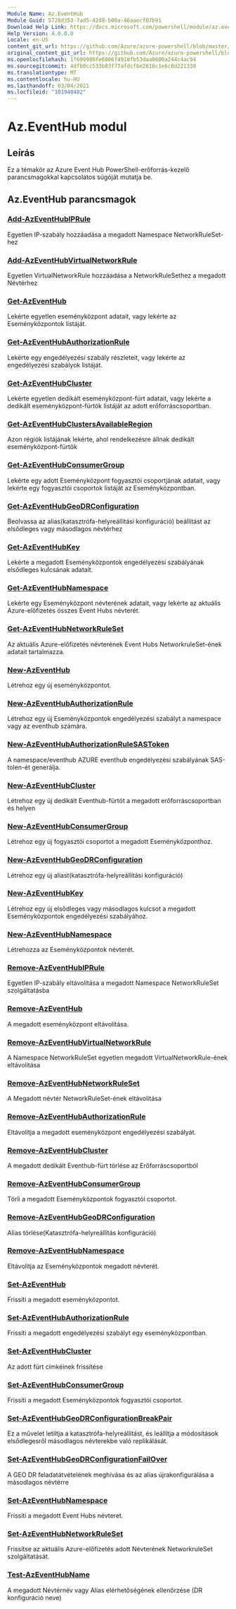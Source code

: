 ```yaml
---
Module Name: Az.EventHub
Module Guid: 5728d353-7ad5-42d8-b00a-46aaecf07b91
Download Help Link: https://docs.microsoft.com/powershell/module/az.eventhub
Help Version: 4.0.0.0
Locale: en-US
content_git_url: https://github.com/Azure/azure-powershell/blob/master/src/EventHub/EventHub/help/Az.EventHub.md
original_content_git_url: https://github.com/Azure/azure-powershell/blob/master/src/EventHub/EventHub/help/Az.EventHub.md
ms.openlocfilehash: 1f609980fe6806f4918fb53daa0600a244c4ac94
ms.sourcegitcommit: 4dfb0cc533b83f77afdcfbe2618c1e6c8d221330
ms.translationtype: MT
ms.contentlocale: hu-HU
ms.lasthandoff: 03/04/2021
ms.locfileid: "101940482"
---
```

# Az.EventHub modul
## Leírás
Ez a témakör az Azure Event Hub PowerShell-erőforrás-kezelő parancsmagokkal kapcsolatos súgóját mutatja be.

## Az.EventHub parancsmagok
### [Add-AzEventHubIPRule](Add-AzEventHubIPRule.md)
Egyetlen IP-szabály hozzáadása a megadott Namespace NetworkRuleSet-hez

### [Add-AzEventHubVirtualNetworkRule](Add-AzEventHubVirtualNetworkRule.md)
Egyetlen VirtualNetworkRule hozzáadása a NetworkRuleSethez a megadott Névtérhez

### [Get-AzEventHub](Get-AzEventHub.md)
Lekérte egyetlen eseményközpont adatait, vagy lekérte az Eseményközpontok listáját.

### [Get-AzEventHubAuthorizationRule](Get-AzEventHubAuthorizationRule.md)
Lekérte egy engedélyezési szabály részleteit, vagy lekérte az engedélyezési szabályok listáját.

### [Get-AzEventHubCluster](Get-AzEventHubCluster.md)
Lekérte egyetlen dedikált eseményközpont-fürt adatait, vagy lekérte a dedikált eseményközpont-fürtök listáját az adott erőforráscsoportban.

### [Get-AzEventHubClustersAvailableRegion](Get-AzEventHubClustersAvailableRegion.md)
Azon régiók listájának lekérte, ahol rendelkezésre állnak dedikált eseményközpont-fürtök

### [Get-AzEventHubConsumerGroup](Get-AzEventHubConsumerGroup.md)
Lekérte egy adott Eseményközpont fogyasztói csoportjának adatait, vagy lekérte egy fogyasztói csoportok listáját az Eseményközpontban.

### [Get-AzEventHubGeoDRConfiguration](Get-AzEventHubGeoDRConfiguration.md)
Beolvassa az alias(katasztrófa-helyreállítási konfiguráció) beállítást az elsődleges vagy másodlagos névtérhez

### [Get-AzEventHubKey](Get-AzEventHubKey.md)
Lekérte a megadott Eseményközpontok engedélyezési szabályának elsődleges kulcsának adatait.

### [Get-AzEventHubNamespace](Get-AzEventHubNamespace.md)
Lekérte egy Eseményközpont névterének adatait, vagy lekérte az aktuális Azure-előfizetés összes Event Hubs névterét.

### [Get-AzEventHubNetworkRuleSet](Get-AzEventHubNetworkRuleSet.md)
Az aktuális Azure-előfizetés névterének Event Hubs NetworkruleSet-ének adatait tartalmazza.

### [New-AzEventHub](New-AzEventHub.md)
Létrehoz egy új eseményközpontot.

### [New-AzEventHubAuthorizationRule](New-AzEventHubAuthorizationRule.md)
Létrehoz egy új Eseményközpontok engedélyezési szabályt a namespace vagy az eventhub számára.

### [New-AzEventHubAuthorizationRuleSASToken](New-AzEventHubAuthorizationRuleSASToken.md)
A namespace/eventhub AZURE eventhub engedélyezési szabályának SAS-tolen-ét generálja.

### [New-AzEventHubCluster](New-AzEventHubCluster.md)
Létrehoz egy új dedikált Eventhub-fürtöt a megadott erőforráscsoportban és helyen

### [New-AzEventHubConsumerGroup](New-AzEventHubConsumerGroup.md)
Létrehoz egy új fogyasztói csoportot a megadott Eseményközponthoz.

### [New-AzEventHubGeoDRConfiguration](New-AzEventHubGeoDRConfiguration.md)
Létrehoz egy új aliast(katasztrófa-helyreállítási konfiguráció)

### [New-AzEventHubKey](New-AzEventHubKey.md)
Létrehoz egy új elsődleges vagy másodlagos kulcsot a megadott Eseményközpontok engedélyezési szabályához.

### [New-AzEventHubNamespace](New-AzEventHubNamespace.md)
Létrehozza az Eseményközpontok névterét.

### [Remove-AzEventHubIPRule](Remove-AzEventHubIPRule.md)
Egyetlen IP-szabály eltávolítása a megadott Namespace NetworkRuleSet szolgáltatásba

### [Remove-AzEventHub](Remove-AzEventHub.md)
A megadott eseményközpont eltávolítása.

### [Remove-AzEventHubVirtualNetworkRule](Remove-AzEventHubVirtualNetworkRule.md)
A Namespace NetworkRuleSet egyetlen megadott VirtualNetworkRule-ének eltávolítása

### [Remove-AzEventHubNetworkRuleSet](Remove-AzEventHubNetworkRuleSet.md)
A Megadott névtér NetworkRuleSet-ének eltávolítása

### [Remove-AzEventHubAuthorizationRule](Remove-AzEventHubAuthorizationRule.md)
Eltávolítja a megadott eseményközpont engedélyezési szabályát.

### [Remove-AzEventHubCluster](Remove-AzEventHubCluster.md)
A megadott dedikált Eventhub-fürt törlése az Erőforráscsoportból

### [Remove-AzEventHubConsumerGroup](Remove-AzEventHubConsumerGroup.md)
Törli a megadott Eseményközpontok fogyasztói csoportot.

### [Remove-AzEventHubGeoDRConfiguration](Remove-AzEventHubGeoDRConfiguration.md)
Alias törlése(Katasztrófa-helyreállítás konfiguráció)

### [Remove-AzEventHubNamespace](Remove-AzEventHubNamespace.md)
Eltávolítja az Eseményközpontok megadott névterét.

### [Set-AzEventHub](Set-AzEventHub.md)
Frissíti a megadott eseményközpontot.

### [Set-AzEventHubAuthorizationRule](Set-AzEventHubAuthorizationRule.md)
Frissíti a megadott engedélyezési szabályt egy eseményközpontban.

### [Set-AzEventHubCluster](Set-AzEventHubCluster.md)
Az adott fürt címkéinek frissítése

### [Set-AzEventHubConsumerGroup](Set-AzEventHubConsumerGroup.md)
Frissíti a megadott Eseményközpontok fogyasztói csoportot.

### [Set-AzEventHubGeoDRConfigurationBreakPair](Set-AzEventHubGeoDRConfigurationBreakPair.md)
Ez a művelet letiltja a katasztrófa-helyreállítást, és leállítja a módosítások elsődlegesről másodlagos névterekbe való replikálását.

### [Set-AzEventHubGeoDRConfigurationFailOver](Set-AzEventHubGeoDRConfigurationFailOver.md)
A GEO DR feladatátvételének meghívása és az alias újrakonfigurálása a másodlagos névtérre

### [Set-AzEventHubNamespace](Set-AzEventHubNamespace.md)
Frissíti a megadott Event Hubs névteret.

### [Set-AzEventHubNetworkRuleSet](Set-AzEventHubNetworkRuleSet.md)
Frissítse az aktuális Azure-előfizetés adott Névterének NetworkruleSet szolgáltatását.

### [Test-AzEventHubName](Test-AzEventHubName.md)
A megadott Névtérnév vagy Alias elérhetőségének ellenőrzése (DR konfiguráció neve)

